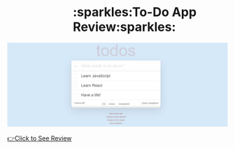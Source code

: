 
<h1 style="margin-left:150px;"> :sparkles:To-Do App Review:sparkles: </h1>

<p>
  <img src="figures/todos-review2.jpg" title="todos-review">
</p>

[:point_right:Click to See Review](https://gifted-jang-b6de5d.netlify.app/)
